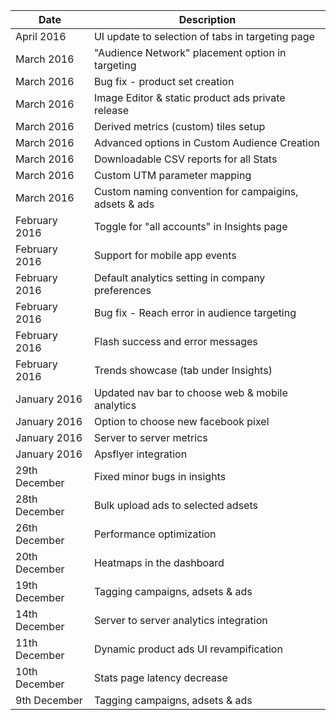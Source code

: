 | Date          	| Description                    						|
|---------------	|-------------------------------------------------------|
| April 2016	 	| UI update to selection of tabs in targeting page		|
| March 2016	 	| "Audience Network" placement option in targeting		|
| March 2016	 	| Bug fix - product set creation						|
| March 2016	 	| Image Editor & static product ads private release		|
| March 2016	 	| Derived metrics (custom) tiles setup 					|
| March 2016	 	| Advanced options in Custom Audience Creation			|
| March 2016	 	| Downloadable CSV reports for all Stats				|
| March 2016	 	| Custom UTM parameter mapping							|
| March 2016	 	| Custom naming convention for campaigins, adsets & ads	|
| February 2016	 	| Toggle for "all accounts" in Insights page			|
| February 2016	 	| Support for mobile app events							|
| February 2016	 	| Default analytics setting in company preferences		|
| February 2016	 	| Bug fix - Reach error in audience targeting			|
| February 2016	 	| Flash success and error messages						|	
| February 2016	 	| Trends showcase (tab under Insights)			 		|
| January 2016	 	| Updated nav bar to choose web & mobile analytics		|
| January 2016	 	| Option to choose new facebook pixel					|
| January 2016	 	| Server to server metrics								|	
| January 2016	 	| Apsflyer integration 									|
| 29th December 	| Fixed minor bugs in insights	 						|
| 28th December 	| Bulk upload ads to selected adsets					|	
| 26th December 	| Performance optimization 								|
| 20th December 	| Heatmaps in the dashboard	 							|
| 19th December		| Tagging campaigns, adsets & ads						|
| 14th December 	| Server to server analytics integration   				|
| 11th December 	| Dynamic product ads UI revampification 				|
| 10th December 	| Stats page latency decrease	 						|
|  9th December		| Tagging campaigns, adsets & ads						|